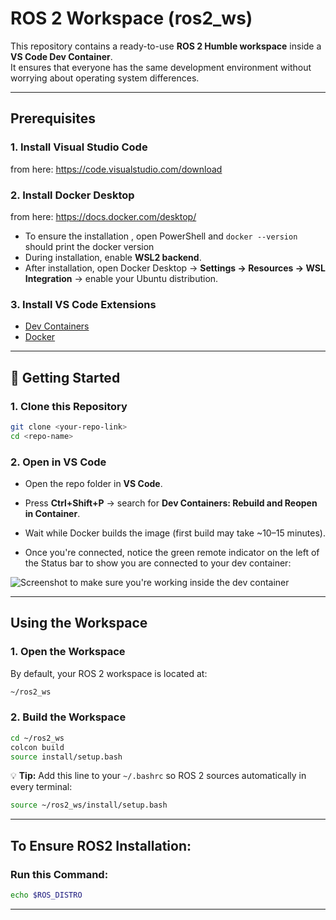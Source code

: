 # ROS 2 Workspace (ros2_ws) 
This repository contains a ready-to-use **ROS 2 Humble workspace** inside a **VS Code Dev Container**.  
It ensures that everyone has the same development environment without worrying about operating system differences.

---

## Prerequisites

### 1. Install Visual Studio Code
from here: https://code.visualstudio.com/download

### 2. Install Docker Desktop
from here: https://docs.docker.com/desktop/  

- To ensure the installation , open PowerShell and `docker --version` should print the docker version 
- During installation, enable **WSL2 backend**.  
- After installation, open Docker Desktop → **Settings → Resources → WSL Integration** → enable your Ubuntu distribution.

### 3. Install VS Code Extensions
- [Dev Containers](https://marketplace.visualstudio.com/items?itemName=ms-vscode-remote.remote-containers)  
- [Docker](https://marketplace.visualstudio.com/items?itemName=ms-azuretools.vscode-docker)  

---

## 📂 Getting Started

### 1. Clone this Repository
```bash
git clone <your-repo-link>
cd <repo-name>
```

### 2. Open in VS Code
- Open the repo folder in **VS Code**.  
- Press **Ctrl+Shift+P** → search for **Dev Containers: Rebuild and Reopen in Container**.  
- Wait while Docker builds the image (first build may take ~10–15 minutes).  

- Once you're connected, notice the green remote indicator on the left of the Status bar to show you are connected to your dev container: 

![Screenshot to make sure you're working inside the dev container](path/to/image.png)

---


## Using the Workspace

### 1. Open the Workspace
By default, your ROS 2 workspace is located at:
```bash
~/ros2_ws
```

### 2. Build the Workspace
```bash
cd ~/ros2_ws
colcon build
source install/setup.bash
```

💡 **Tip:** Add this line to your `~/.bashrc` so ROS 2 sources automatically in every terminal:
```bash
source ~/ros2_ws/install/setup.bash
```

---

##  To Ensure ROS2 Installation: 

### Run this Command:
```bash
echo $ROS_DISTRO
```
---


